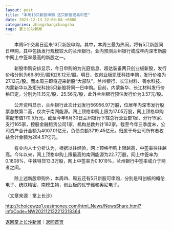 ```yaml
---
layout: post
title: "本周13只新股申购 这只新股或易中签"
date: 2021-12-13 22:08:04 +0800
categories: zhangshangchangsha
tags: 掌上长沙新闻
---
```

<p>　　本周5个交易日迎来13只新股申购。其中，本周三最为热闹，将有5只新股同日申购，其中包括发行规模较大的兰州银行。业内预测兰州银行或成年内深市新股中网上中签率最高的新股之一。</p>
 <p>　　新股申购安排显示，今日申购的为光庭信息、超达装备两只创业板新股，发行价格分别为69.89元/股和28.12元/股。明日，仅创业板凯旺科技申购，发行价格为27.12元/股。而本周三即将迎来新股“大部队”，兰州银行、长江材料、善水科技、内蒙新华以及炬光科技5只新股将同一日申购。目前，内蒙新华、长江材料发行价格已定，分别为11.15元/股、25.56元/股，此外兰州银行预估发行价为3.57元/股。</p>
 <p>　　公开资料显示，兰州银行此次计划发行56956.97万股，位居年内深市发行股票总数第二高，仅次于南网能源。网上顶格申购上限为17.05万股，网上顶格申购需配市值170.5万元。截至今年6月30日兰州银行下辖总行营业部1家、分行15家、支行165家，控股金融租赁公司1家，机构总数共计182家。截至今年三季度末，公司资产合计金额为4007.01亿元，负债总额3719.45亿元。归属于母公司所有者权益合计金额为284.57亿元。</p>
 <p>　　有业内人士分析认为，根据以往经验，网上顶格申购上限越高，中签率往往越高。今年以来，网上顶格申购上限最高的南网能源为22.7万股，网上中签率为0.1808%，中铁特货13.3万股，网上中签率为0.1019%，兰州银行中签率或介于两者之间。</p>
 <p>　　除上述新股申购外，本周四、周五还有5只新股可申购，分别是科创板的概伦电子、统联精密、南模生物，创业板的优宁维和奥尼电子。</p><p class="em_media">（文章来源：掌上长沙）</p>

<http://choicewzp1.eastmoney.com/html_News/NewsShare.html?infoCode=NW202112132212318364>

[返回掌上长沙新闻](//finews.withounder.com/zhangshangchangsha/)｜[返回首页](//finews.withounder.com/)